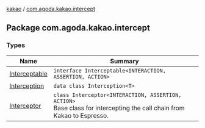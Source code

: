 [kakao](../index.md) / [com.agoda.kakao.intercept](./index.md)

## Package com.agoda.kakao.intercept

### Types

| Name | Summary |
|---|---|
| [Interceptable](-interceptable/index.md) | `interface Interceptable<INTERACTION, ASSERTION, ACTION>` |
| [Interception](-interception/index.md) | `data class Interception<T>` |
| [Interceptor](-interceptor/index.md) | `class Interceptor<INTERACTION, ASSERTION, ACTION>`<br>Base class for intercepting the call chain from Kakao to Espresso. |
